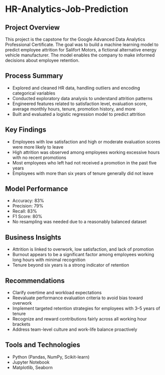 # HR-Analytics-Job-Prediction

## Project Overview

This project is the capstone for the Google Advanced Data Analytics Professional Certificate. The goal was to build a machine learning model to predict employee attrition for Salifort Motors, a fictional alternative energy vehicle manufacturer. The model enables the company to make informed decisions about employee retention.

## Process Summary

* Explored and cleaned HR data, handling outliers and encoding categorical variables
* Conducted exploratory data analysis to understand attrition patterns
* Engineered features related to satisfaction level, evaluation score, average monthly hours, tenure, promotion history, and more
* Built and evaluated a logistic regression model to predict attrition

## Key Findings

* Employees with low satisfaction and high or moderate evaluation scores were more likely to leave
* High attrition was observed among employees working excessive hours with no recent promotions
* Most employees who left had not received a promotion in the past five years
* Employees with more than six years of tenure generally did not leave

## Model Performance

* Accuracy: 83%
* Precision: 79%
* Recall: 83%
* F1 Score: 80%
* No resampling was needed due to a reasonably balanced dataset

## Business Insights

* Attrition is linked to overwork, low satisfaction, and lack of promotion
* Burnout appears to be a significant factor among employees working long hours with minimal recognition
* Tenure beyond six years is a strong indicator of retention

## Recommendations

* Clarify overtime and workload expectations
* Reevaluate performance evaluation criteria to avoid bias toward overwork
* Implement targeted retention strategies for employees with 3–5 years of tenure
* Recognize and reward contributions fairly across all working hour brackets
* Address team-level culture and work-life balance proactively

## Tools and Technologies

* Python (Pandas, NumPy, Scikit-learn)
* Jupyter Notebook
* Matplotlib, Seaborn
